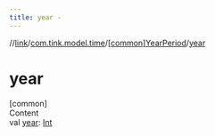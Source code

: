 ```yaml
---
title: year -
---
```

//[link](../../index.md)/[com.tink.model.time](../index.md)/[[common]YearPeriod](index.md)/[year](year.md)



# year  
[common]  
Content  
val [year](year.md): [Int](https://kotlinlang.org/api/latest/jvm/stdlib/kotlin/-int/index.html)  



